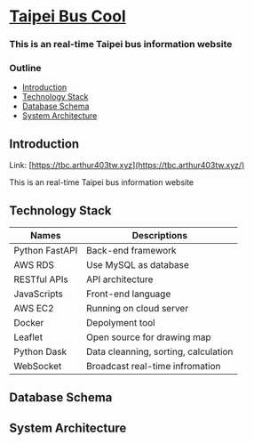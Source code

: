 # [Taipei Bus Cool](https://tbc.arthur403tw.xyz/)

### This is an real-time Taipei bus information website 

### Outline

- [Introduction](#introduction)
- [Technology Stack](#technology-stack)
- [Database Schema](#database-schema)
- [System Architecture](#system-architecture)

## Introduction

Link: [https://tbc.arthur403tw.xyz](https://tbc.arthur403tw.xyz/)

This is an real-time Taipei bus information website


## Technology Stack

| Names           | Descriptions                         |
| --------------- | ------------------------------------ |
| Python FastAPI  | Back-end framework                   |
| AWS RDS         | Use MySQL as database                |
| RESTful APIs    | API architecture                     |
| JavaScripts     | Front-end language                   |
| AWS EC2         | Running on cloud server              |
| Docker          | Depolyment tool                      |
| Leaflet         | Open source for drawing map          |
| Python Dask     | Data cleanning, sorting, calculation |
| WebSocket       | Broadcast real-time infromation      |


## Database Schema



## System Architecture

